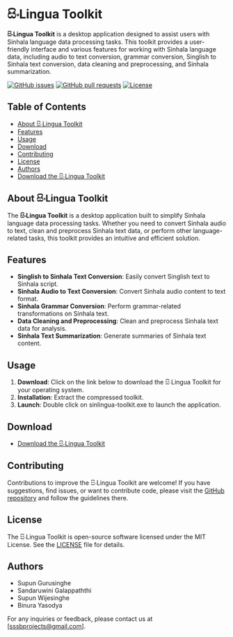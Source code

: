 # සිංLingua Toolkit

**සිංLingua Toolkit** is a desktop application designed to assist users with Sinhala language data processing tasks. This toolkit provides a user-friendly interface and various features for working with Sinhala language data, including audio to text conversion, grammar conversion, Singlish to Sinhala text conversion, data cleaning and preprocessing, and Sinhala summarization.

[![GitHub issues](https://img.shields.io/github/issues/sinlingua/toolkit)](https://github.com/sinlingua/toolkit/issues)
[![GitHub pull requests](https://img.shields.io/github/issues-pr/sinlingua/toolkit)](https://github.com/sinlingua/toolkit/pulls)
[![License](https://img.shields.io/github/license/sinlingua/toolkit)](https://github.com/sinlingua/toolkit/blob/main/LICENSE)

## Table of Contents
- [About සිංLingua Toolkit](#about-සිංlingua-toolkit)
- [Features](#features)
- [Usage](#usage)
- [Download](#download)
- [Contributing](#contributing)
- [License](#license)
- [Authors](#authors)
- [Download the සිංLingua Toolkit](https://drive.google.com/file/d/1xviBwuhK0ydw0OgeYASK_vKm2N1s3eS-/view?usp=sharing)

## About සිංLingua Toolkit

The **සිංLingua Toolkit** is a desktop application built to simplify Sinhala language data processing tasks. Whether you need to convert Sinhala audio to text, clean and preprocess Sinhala text data, or perform other language-related tasks, this toolkit provides an intuitive and efficient solution.

## Features

- **Singlish to Sinhala Text Conversion**: Easily convert Singlish text to Sinhala script.
- **Sinhala Audio to Text Conversion**: Convert Sinhala audio content to text format.
- **Sinhala Grammar Conversion**: Perform grammar-related transformations on Sinhala text.
- **Data Cleaning and Preprocessing**: Clean and preprocess Sinhala text data for analysis.
- **Sinhala Text Summarization**: Generate summaries of Sinhala text content.

## Usage

1. **Download**: Click on the link below to download the සිංLingua Toolkit for your operating system.
2. **Installation**: Extract the compressed toolkit.
3. **Launch**: Double click on sinlingua-toolkit.exe to launch the application.

## Download

- [Download the සිංLingua Toolkit](https://drive.google.com/file/d/1xviBwuhK0ydw0OgeYASK_vKm2N1s3eS-/view?usp=sharing)

## Contributing

Contributions to improve the සිංLingua Toolkit are welcome! If you have suggestions, find issues, or want to contribute code, please visit the [GitHub repository](https://github.com/sinlingua/toolkit) and follow the guidelines there.

## License

The සිංLingua Toolkit is open-source software licensed under the MIT License. See the [LICENSE](LICENSE) file for details.

## Authors

- Supun Gurusinghe
- Sandaruwini Galappaththi
- Supun Wijesinghe
- Binura Yasodya

For any inquiries or feedback, please contact us at [sssbprojects@gmail.com].

